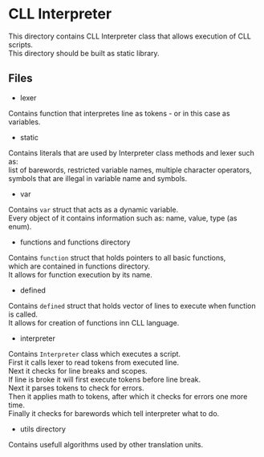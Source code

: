 # CLL Interpreter

This directory contains CLL Interpreter class that allows execution of CLL scripts.  
This directory should be built as static library.

## Files

- lexer

Contains function that interpretes line as tokens - or in this case as variables.

- static

Contains literals that are used by Interpreter class methods and lexer such as:  
list of barewords, restricted variable names, multiple character operators,  
symbols that are illegal in variable name and symbols.

- var

Contains `var` struct that acts as a dynamic variable.  
Every object of it contains information such as: name, value, type (as enum).

- functions and functions directory

Contains `function` struct that holds pointers to all basic functions,  
which are contained in functions directory.  
It allows for function execution by its name.

- defined

Contains `defined` struct that holds vector of lines to execute when function is called.  
It allows for creation of functions inn CLL language.

- interpreter

Contains `Interpreter` class which executes a script.  
First it calls lexer to read tokens from executed line.  
Next it checks for line breaks and scopes.  
If line is broke it will first execute tokens before line break.  
Next it parses tokens to check for errors.  
Then it applies math to tokens, after which it checks for errors one more time.  
Finally it checks for barewords which tell interpreter what to do.

- utils directory

Contains usefull algorithms used by other translation units.
